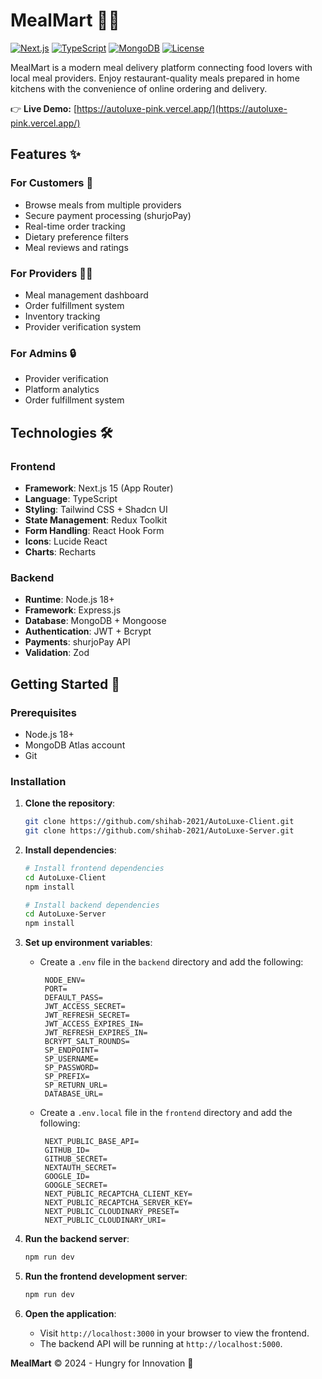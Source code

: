 # MealMart 🍔🥗

[![Next.js](https://img.shields.io/badge/Next.js-15.1+-black?logo=next.js)](https://nextjs.org/)
[![TypeScript](https://img.shields.io/badge/TypeScript-4.9+-3178C6?logo=typescript)](https://www.typescriptlang.org/)
[![MongoDB](https://img.shields.io/badge/MongoDB-7.0+-47A248?logo=mongodb)](https://www.mongodb.com/)
[![License](https://img.shields.io/badge/License-MIT-blue)](LICENSE)

MealMart is a modern meal delivery platform connecting food lovers with local meal providers. Enjoy restaurant-quality meals prepared in home kitchens with the convenience of online ordering and delivery.

👉 **Live Demo:** [https://autoluxe-pink.vercel.app/](https://autoluxe-pink.vercel.app/)

## Features ✨

### For Customers 🛒

- Browse meals from multiple providers
- Secure payment processing (shurjoPay)
- Real-time order tracking
- Dietary preference filters
- Meal reviews and ratings

### For Providers 👩🍳

- Meal management dashboard
- Order fulfillment system
- Inventory tracking
- Provider verification system

### For Admins 🔒

- Provider verification
- Platform analytics
- Order fulfillment system

## Technologies 🛠️

### Frontend

- **Framework**: Next.js 15 (App Router)
- **Language**: TypeScript
- **Styling**: Tailwind CSS + Shadcn UI
- **State Management**: Redux Toolkit
- **Form Handling**: React Hook Form
- **Icons**: Lucide React
- **Charts**: Recharts

### Backend

- **Runtime**: Node.js 18+
- **Framework**: Express.js
- **Database**: MongoDB + Mongoose
- **Authentication**: JWT + Bcrypt
- **Payments**: shurjoPay API
- **Validation**: Zod

## Getting Started 🚀

### Prerequisites

- Node.js 18+
- MongoDB Atlas account
- Git

### Installation

1. **Clone the repository**:

   ```bash
   git clone https://github.com/shihab-2021/AutoLuxe-Client.git
   git clone https://github.com/shihab-2021/AutoLuxe-Server.git
   ```

2. **Install dependencies**:

   ```bash
   # Install frontend dependencies
   cd AutoLuxe-Client
   npm install

   # Install backend dependencies
   cd AutoLuxe-Server
   npm install
   ```

3. **Set up environment variables**:

   - Create a `.env` file in the `backend` directory and add the following:
     ```env
      NODE_ENV=
      PORT=
      DEFAULT_PASS=
      JWT_ACCESS_SECRET=
      JWT_REFRESH_SECRET=
      JWT_ACCESS_EXPIRES_IN=
      JWT_REFRESH_EXPIRES_IN=
      BCRYPT_SALT_ROUNDS=
      SP_ENDPOINT=
      SP_USERNAME=
      SP_PASSWORD=
      SP_PREFIX=
      SP_RETURN_URL=
      DATABASE_URL=
     ```
   - Create a `.env.local` file in the `frontend` directory and add the following:
     ```env
      NEXT_PUBLIC_BASE_API=
      GITHUB_ID=
      GITHUB_SECRET=
      NEXTAUTH_SECRET=
      GOOGLE_ID=
      GOOGLE_SECRET=
      NEXT_PUBLIC_RECAPTCHA_CLIENT_KEY=
      NEXT_PUBLIC_RECAPTCHA_SERVER_KEY=
      NEXT_PUBLIC_CLOUDINARY_PRESET=
      NEXT_PUBLIC_CLOUDINARY_URI=
     ```

4. **Run the backend server**:

   ```bash
   npm run dev
   ```

5. **Run the frontend development server**:

   ```bash
   npm run dev
   ```

6. **Open the application**:
   - Visit `http://localhost:3000` in your browser to view the frontend.
   - The backend API will be running at `http://localhost:5000`.

**MealMart** © 2024 - Hungry for Innovation 🚀
